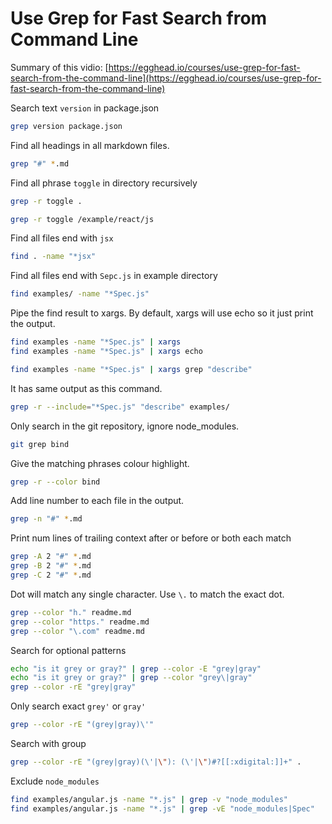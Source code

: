 # Use Grep for Fast Search from Command Line

Summary of this vidio: [https://egghead.io/courses/use-grep-for-fast-search-from-the-command-line](https://egghead.io/courses/use-grep-for-fast-search-from-the-command-line)

Search text `version` in package.json 

```bash
grep version package.json
```

Find all headings in all markdown files.

```bash
grep "#" *.md
```

Find all phrase `toggle` in directory recursively

```bash
grep -r toggle .

grep -r toggle /example/react/js
```

Find all files end with `jsx`

```bash
find . -name "*jsx"
```

Find all files end with `Sepc.js` in example directory

```bash
find examples/ -name "*Spec.js"
```

Pipe the find result to xargs. By default, xargs will use echo so it just print the output.

```bash
find examples -name "*Spec.js" | xargs
find examples -name "*Spec.js" | xargs echo
```

```bash
find examples -name "*Spec.js" | xargs grep "describe"
```

It has same output as this command.

```bash
grep -r --include="*Spec.js" "describe" examples/
```

Only search in the git repository, ignore node_modules.

```bash
git grep bind
```

Give the matching phrases colour highlight.

```bash
grep -r --color bind
```

Add line number to each file in the output.

```bash
grep -n "#" *.md
```

Print num lines of trailing context after or before or both each match

```bash
grep -A 2 "#" *.md
grep -B 2 "#" *.md
grep -C 2 "#" *.md
```

Dot will match any single character. Use `\.` to match the exact dot.

```bash
grep --color "h." readme.md
grep --color "https." readme.md
grep --color "\.com" readme.md
```

Search for optional patterns

```bash
echo "is it grey or gray?" | grep --color -E "grey|gray"
echo "is it grey or gray?" | grep --color "grey\|gray"
grep --color -rE "grey|gray"
```

Only search exact `grey'` or `gray'` 

```bash
grep --color -rE "(grey|gray)\'" 
```

Search with group 

```bash
grep --color -rE "(grey|gray)(\'|\"): (\'|\")#?[[:xdigital:]]+" . 
```

Exclude `node_modules`

```bash
find examples/angular.js -name "*.js" | grep -v "node_modules"
find examples/angular.js -name "*.js" | grep -vE "node_modules|Spec"
```